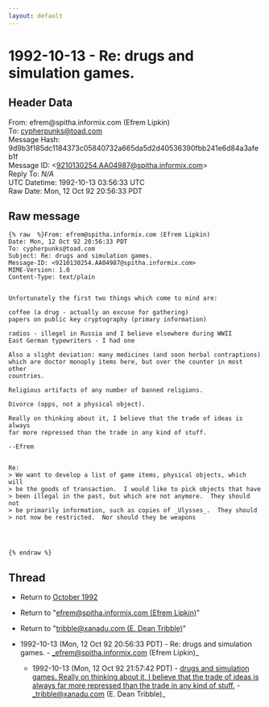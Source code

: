 ```yaml
---
layout: default
---
```


# 1992-10-13 - Re: drugs and simulation games.

## Header Data

From: efrem<span>@</span>spitha.informix.com (Efrem Lipkin)<br>
To: cypherpunks@toad.com<br>
Message Hash: 9d9b3f185dc1184373c05840732a665da5d2d40536390fbb241e6d84a3afeb1f<br>
Message ID: \<9210130254.AA04987@spitha.informix.com\><br>
Reply To: _N/A_<br>
UTC Datetime: 1992-10-13 03:56:33 UTC<br>
Raw Date: Mon, 12 Oct 92 20:56:33 PDT<br>

## Raw message

```
{% raw  %}From: efrem@spitha.informix.com (Efrem Lipkin)
Date: Mon, 12 Oct 92 20:56:33 PDT
To: cypherpunks@toad.com
Subject: Re: drugs and simulation games.
Message-ID: <9210130254.AA04987@spitha.informix.com>
MIME-Version: 1.0
Content-Type: text/plain


Unfortunately the first two things which come to mind are:

coffee (a drug - actually an excuse for gathering)
papers on public key cryptography (primary information)

radios - illegel in Russia and I believe elsewhere during WWII
East German typewriters - I had one

Also a slight deviation: many medicines (and soon herbal contraptions) 
which are doctor monoply items here, but over the counter in most other
countries.

Religious artifacts of any number of banned religions.

Divorce (opps, not a physical object).

Really on thinking about it, I believe that the trade of ideas is always
far more repressed than the trade in any kind of stuff.

--Efrem


Re:
> We want to develop a list of game items, physical objects, which will
> be the goods of transaction.  I would like to pick objects that have
> been illegal in the past, but which are not anymore.  They should not
> be primarily information, such as copies of _Ulysses_.  They should
> not now be restricted.  Nor should they be weapons




{% endraw %}
```

## Thread

+ Return to [October 1992](/archive/1992/10)

+ Return to "[efrem<span>@</span>spitha.informix.com (Efrem Lipkin)](/author/efrem_at_spitha_informix_com_efrem_lipkin_)"
+ Return to "[tribble<span>@</span>xanadu.com (E. Dean Tribble)](/author/tribble_at_xanadu_com_e_dean_tribble_)"

+ 1992-10-13 (Mon, 12 Oct 92 20:56:33 PDT) - Re: drugs and simulation games. - _efrem@spitha.informix.com (Efrem Lipkin)_
  + 1992-10-13 (Mon, 12 Oct 92 21:57:42 PDT) - [drugs and simulation games. Really on thinking about it, I believe that the trade of ideas is always far more repressed than the trade in any kind of stuff.](/archive/1992/10/c0af978cb510b638a3316a4b805343b8608b3fb7e05db0849b3e1152fa2e19bf) - _tribble@xanadu.com (E. Dean Tribble)_

